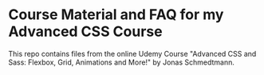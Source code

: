 # Course Material and FAQ for my Advanced CSS Course

This repo contains files from the online Udemy Course "Advanced CSS and Sass: Flexbox, Grid, Animations and More!" by Jonas Schmedtmann.

